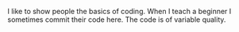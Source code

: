 
I like to show people the basics of coding.
When I teach a beginner I sometimes commit their code here.
The code is of variable quality.